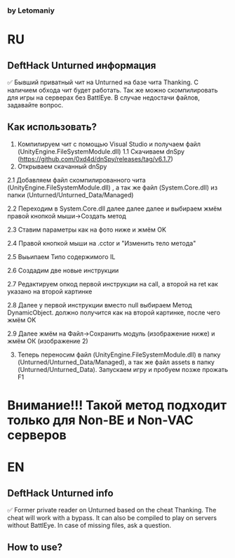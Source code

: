 ### by Letomaniy

# RU    
## DeftHack Unturned информация

:white_check_mark: Бывший приватный чит на Unturned на базе чита Thanking. С наличием обхода чит будет работать. Так же можно скомпилировать для игры на серверах без BattlEye. В случае недостачи файлов, задавайте вопрос. 

## Как использовать?
1. Компилируем чит с помощью Visual Studio и получаем файл (UnityEngine.FileSystemModule.dll)
1.1 Скачиваем dnSpy (https://github.com/0xd4d/dnSpy/releases/tag/v6.1.7)
2. Открываем скачанный dnSpy

2.1 Добавляем файл скомпилированного чита (UnityEngine.FileSystemModule.dll) , а так же файл (System.Core.dll) из папки (Unturned/Unturned_Data/Managed)

2.2 Переходим в System.Core.dll далее далее далее и выбираем <Module> жмём правой кнопкой мыши->Создать метод
  
  2.3 Ставим параметры как на фото ниже и жмём OK
  
  2.4 Правой кнопкой мыши на .cctor и "Изменить тело метода"
  
  2.5 Выьипаем Типо содержимого IL
  
  2.6 Создадим две новые инструкции
  
  2.7 Редактируем опкод первой инструкции на call, а второй на ret как указано на второй картинке
  
  2.8 Далее у первой инструкции вместо null выбираем Метод DynamicObject. должно получится как на второй картинке, после чего жмём OK
  
  2.9 Далее жмём на Файл->Сохранить модуль (изображение ниже) и жмём ОК (изображение 2)

3. Теперь переносим файл (UnityEngine.FileSystemModule.dll) в папку (Unturned/Unturned_Data/Managed), а так же файл assets в папку (Unturned/Unturned_Data). Запускаем игру и пробуем позже прожать F1

# Внимание!!! Такой метод подходит только для Non-BE и Non-VAC серверов

# EN
## DeftHack Unturned info

:white_check_mark: Former private reader on Unturned based on the cheat Thanking. The cheat will work with a bypass. It can also be compiled to play on servers without BattlEye. In case of missing files, ask a question.

## How to use?
